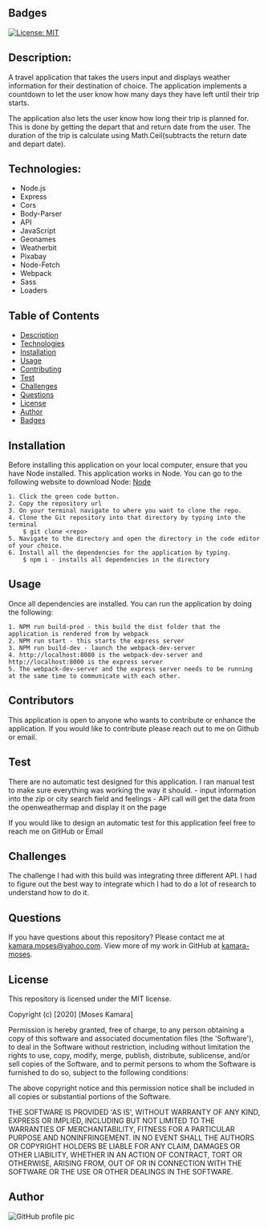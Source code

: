 ## Badges
[![License: MIT](https://img.shields.io/badge/License-MIT-yellow.svg)](https://opensource.org/licenses/MIT)

## Description:
A travel application that takes the users input and displays weather information for their destination of choice. The application implements a countdown to let the user know how many days they have left until their trip starts.

The application also lets the user know how long their trip is planned for. This is done by getting the depart that and return date from the user. The duration of the trip is calculate using Math.Ceil(subtracts the return date and depart date).

## Technologies:
- Node.js
- Express
- Cors
- Body-Parser
- API
- JavaScript
- Geonames
- Weatherbit
- Pixabay
- Node-Fetch
- Webpack
- Sass
- Loaders


## Table of Contents
* [Description](#description)
* [Technologies](#topics)
* [Installation](#installation)
* [Usage](#usage)
* [Contributing](#contributing)
* [Test](#test)
* [Challenges](#challenges)
* [Questions](#questions)
* [License](#license)
* [Author](#Author)
* [Badges](#badges)

## Installation
Before installing this application on your local computer, ensure that you have Node installed. This application works in Node. You can go to the following website to download Node: <a href='https://nodejs.org/en/'>Node</a>

    1. Click the green code button.
    2. Copy the repository url
    3. On your terminal navigate to where you want to clone the repo.
    4. Clone the Git repository into that directory by typing into the terminal
        $ git clone <repo>
    5. Navigate to the directory and open the directory in the code editor of your choice.
    6. Install all the dependencies for the application by typing.
        $ npm i - installs all dependencies in the directory

## Usage
Once all dependencies are installed. You can run the application by doing the following:

    1. NPM run build-prod - this build the dist folder that the application is rendered from by webpack
    2. NPM run start - this starts the express server
    3. NPM run build-dev - launch the webpack-dev-server
    4. http://localhost:8080 is the webpack-dev-server and http://localhost:8000 is the express server
    5. The webpack-dev-server and the express server needs to be running at the same time to communicate with each other.


## Contributors
This application is open to anyone who wants to contribute or enhance the application. If you would like to contribute please reach out to me on Github or email.

## Test
There are no automatic test designed for this application. I ran manual test to make sure everything was working the way it should.
    - input information into the zip or city search field and feelings
    - API call will get the data from the openweathermap and display it on the page

If you would like to design an automatic test for this application feel free to reach me on GitHub or Email

## Challenges
The challenge I had with this build was integrating three different API. I had to figure out the best way to integrate which I had to do a lot of research to understand how to do it.

## Questions
If you have questions about this repository? Please contact me at [kamara.moses@yahoo.com](mailto:kamara.moses@yahoo.com). View more of my work in GitHub at [kamara-moses](https://github.com/kamara-moses).

## License
This repository is licensed under the MIT license.

Copyright (c) [2020] [Moses Kamara]

Permission is hereby granted, free of charge, to any person obtaining a copy of this software and associated documentation files (the 'Software'), to deal in the Software without restriction, including without limitation the rights to use, copy, modify, merge, publish, distribute, sublicense, and/or sell copies of the Software, and to permit persons to whom the Software is furnished to do so, subject to the following conditions:

The above copyright notice and this permission notice shall be included in all copies or substantial portions of the Software.

THE SOFTWARE IS PROVIDED 'AS IS', WITHOUT WARRANTY OF ANY KIND, EXPRESS OR IMPLIED, INCLUDING BUT NOT LIMITED TO THE WARRANTIES OF MERCHANTABILITY, FITNESS FOR A PARTICULAR PURPOSE AND NONINFRINGEMENT. IN NO EVENT SHALL THE AUTHORS OR COPYRIGHT HOLDERS BE LIABLE FOR ANY CLAIM, DAMAGES OR OTHER LIABILITY, WHETHER IN AN ACTION OF CONTRACT, TORT OR OTHERWISE, ARISING FROM, OUT OF OR IN CONNECTION WITH THE SOFTWARE OR THE USE OR OTHER DEALINGS IN THE SOFTWARE.

## Author 
![GitHub profile pic](https://avatars3.githubusercontent.com/u/65128951?v=4)
